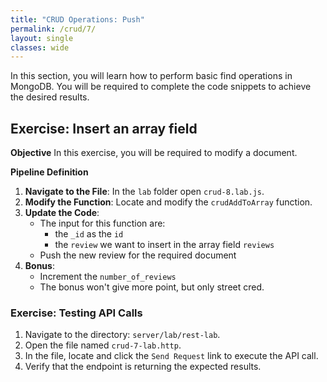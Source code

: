```yaml
---
title: "CRUD Operations: Push"
permalink: /crud/7/
layout: single
classes: wide
---
```


In this section, you will learn how to perform basic find operations in MongoDB. You will be required to complete the code snippets to achieve the desired results.

## Exercise: Insert an array field

**Objective** 
In this exercise, you will be required to modify a document.

**Pipeline Definition**  

1. **Navigate to the File**: In the `lab` folder open `crud-8.lab.js`.
2. **Modify the Function**: Locate and modify the `crudAddToArray` function.
3. **Update the Code**:
    - The input for this function are:
        - the `_id` as the `id`
        - the `review` we want to insert in the array field `reviews`
    - Push the new review for the required document
4. **Bonus**:
    - Increment the `number_of_reviews`
    - The bonus won't give more point, but only street cred.

### Exercise: Testing API Calls

1. Navigate to the directory: `server/lab/rest-lab`.
2. Open the file named `crud-7-lab.http`.
3. In the file, locate and click the `Send Request` link to execute the API call.
4. Verify that the endpoint is returning the expected results.
